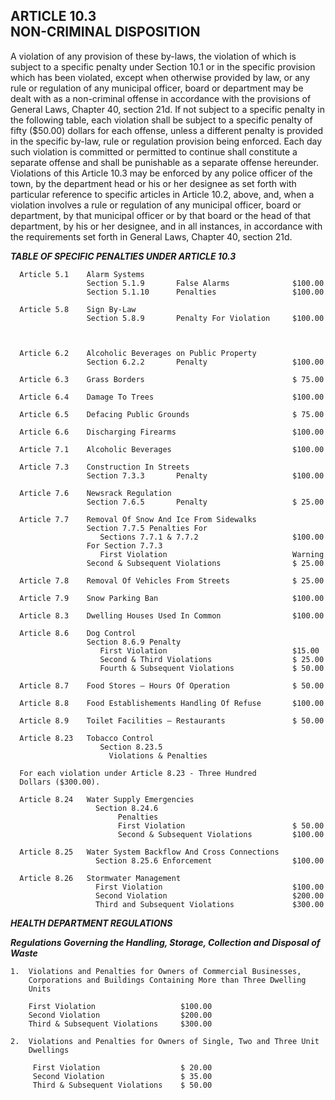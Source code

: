 ## ARTICLE 10.3<br/>NON-CRIMINAL DISPOSITION

A violation of any provision of these by-laws, the violation of which is
subject to a specific penalty under Section 10.1 or in the specific
provision which has been violated, except when otherwise provided by
law, or any rule or regulation of any municipal officer, board or
department may be dealt with as a non-criminal offense in accordance
with the provisions of General Laws, Chapter 40, section 21d. If not
subject to a specific penalty in the following table, each violation
shall be subject to a specific penalty of fifty (\$50.00) dollars for
each offense, unless a different penalty is provided in the specific
by-law, rule or regulation provision being enforced. Each day such
violation is committed or permitted to continue shall constitute a
separate offense and shall be punishable as a separate offense
hereunder. Violations of this Article 10.3 may be enforced by any police
officer of the town, by the department head or his or her designee as
set forth with particular reference to specific articles in Article
10.2, above, and, when a violation involves a rule or regulation of any
municipal officer, board or department, by that municipal officer or by
that board or the head of that department, by his or her designee, and
in all instances, in accordance with the requirements set forth in
General Laws, Chapter 40, section 21d.

***TABLE OF SPECIFIC PENALTIES UNDER ARTICLE 10.3***
```
  Article 5.1    Alarm Systems
                 Section 5.1.9       False Alarms              $100.00
                 Section 5.1.10      Penalties                 $100.00

  Article 5.8    Sign By-Law
                 Section 5.8.9       Penalty For Violation     $100.00



  Article 6.2    Alcoholic Beverages on Public Property
                 Section 6.2.2       Penalty                   $100.00

  Article 6.3    Grass Borders                                 $ 75.00

  Article 6.4    Damage To Trees                               $100.00

  Article 6.5    Defacing Public Grounds                       $ 75.00

  Article 6.6    Discharging Firearms                          $100.00

  Article 7.1    Alcoholic Beverages                           $100.00

  Article 7.3    Construction In Streets
                 Section 7.3.3       Penalty                   $100.00

  Article 7.6    Newsrack Regulation
                 Section 7.6.5       Penalty                   $ 25.00

  Article 7.7    Removal Of Snow And Ice From Sidewalks
                 Section 7.7.5 Penalties For
                    Sections 7.7.1 & 7.7.2                     $100.00
                 For Section 7.7.3
                    First Violation                            Warning
                 Second & Subsequent Violations                $ 25.00

  Article 7.8    Removal Of Vehicles From Streets              $ 25.00

  Article 7.9    Snow Parking Ban                              $100.00

  Article 8.3    Dwelling Houses Used In Common                $100.00

  Article 8.6    Dog Control
                 Section 8.6.9 Penalty
                    First Violation                            $15.00
                    Second & Third Violations                  $ 25.00
                    Fourth & Subsequent Violations             $ 50.00

  Article 8.7    Food Stores – Hours Of Operation              $ 50.00

  Article 8.8    Food Establishements Handling Of Refuse       $100.00

  Article 8.9    Toilet Facilities – Restaurants               $ 50.00

  Article 8.23   Tobacco Control
                    Section 8.23.5
                      Violations & Penalties

  For each violation under Article 8.23 - Three Hundred
  Dollars ($300.00).

  Article 8.24   Water Supply Emergencies
                   Section 8.24.6
                        Penalties
                        First Violation                        $ 50.00
                        Second & Subsequent Violations         $100.00
  
  Article 8.25   Water System Backflow And Cross Connections
                   Section 8.25.6 Enforcement                  $100.00

  Article 8.26   Stormwater Management
                   First Violation                             $100.00
                   Second Violation                            $200.00
                   Third and Subsequent Violations             $300.00
```

***HEALTH DEPARTMENT REGULATIONS***

***Regulations Governing the Handling, Storage, Collection and Disposal
of Waste***

```
1.  Violations and Penalties for Owners of Commercial Businesses,
    Corporations and Buildings Containing More than Three Dwelling
    Units

    First Violation                   $100.00
    Second Violation                  $200.00
    Third & Subsequent Violations     $300.00

2.  Violations and Penalties for Owners of Single, Two and Three Unit
    Dwellings

     First Violation                  $ 20.00
     Second Violation                 $ 35.00
     Third & Subsequent Violations    $ 50.00
```
